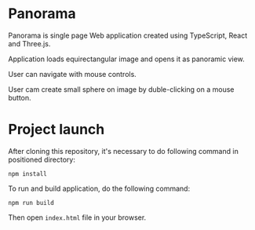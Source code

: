 # Panorama

Panorama is single page Web application created using TypeScript, React and Three.js.

Application loads equirectangular image and opens it as panoramic view.

User can navigate with mouse controls.

User cam create small sphere on image by duble-clicking on a mouse button.

# Project launch

After cloning this repository, it's necessary to do following command in positioned directory: 

`npm install`

To run and build application, do the following command:

`npm run build`

Then open `index.html` file in your browser.
